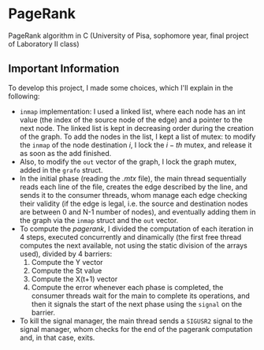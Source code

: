 # PageRank
PageRank algorithm in C (University of Pisa, sophomore year, final project of Laboratory II class)

## Important Information
To develop this project, I made some choices, which I'll explain in the following:
- `inmap` implementation: I used a linked list, where each node has an int value (the index of the source node of the edge) and a pointer to the next node. The linked list is kept in decreasing order during the creation of the graph. To add the nodes in the list, I kept a list of mutex: to modify the `inmap` of the node destination $i$, I lock the $i-th$ mutex, and release it as soon as the add finished.
- Also, to modify the `out` vector of the graph, I lock the graph mutex, added in the `grafo` struct.
- In the initial phase (reading the *.mtx* file), the main thread sequentially reads each line of the file, creates the edge described by the line, and sends it to the consumer threads, whom manage each edge checking their validity (if the edge is legal, i.e. the source and destination nodes are between 0 and N-1 number of nodes), and eventually adding them in the graph via the `inmap` struct and the `out` vector.
- To compute the *pagerank*, I divided the computation of each iteration in 4 steps, executed concurrently and dinamically (the first free thread computes the next available, not using the static division of the arrays used), divided by 4 barriers:
    1. Compute the Y vector
    2. Compute the St value
    3. Compute the X(t+1) vector
    4. Compute the error
    whenever each phase is completed, the consumer threads wait for the main to complete its operations, and then it signals the start of the next phase using the `signal` on the barrier.
- To kill the signal manager, the main thread sends a `SIGUSR2` signal to the signal manager, whom checks for the end of the pagerank computation and, in that case, exits.
